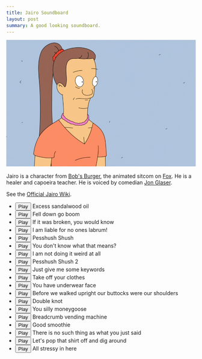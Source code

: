 ```yaml
---
title: Jairo Soundboard
layout: post
summary: A good looking soundboard.
---
```

<style type="text/css">
  .post-content img {
    max-width:100%;
    height:auto;
  }
	.post-content ul {
		list-style-type: none !important;
		padding: 0 !important;
		margin: 0 !important;
	}
	.post-content ul li {
		border: 1px solid rgba(0,0,0,0.25);
		border-radius: 4px !important;
		margin-bottom: 4px !important;
		padding: 4px !important;
	}
	.post-content button {
		padding:10px !important;
	}
</style>

<img src="/assets/jairo.png" />

Jairo is a character from [Bob's Burger](http://www.imdb.com/title/tt1561755/), the animated sitcom on [Fox](http://www.fox.com/bobs-burgers/). He is a healer and capoeira teacher. He is voiced by comedian [Jon Glaser](http://bobs-burgers.wikia.com/wiki/Jon_Glaser).

See the [Official Jairo Wiki](http://bobs-burgers.wikia.com/wiki/Jairo).

<ul>
	<li>
		<button id="b01" onclick="">Play</button> Excess sandalwood oil
	</li>
	<li>
		<button id="b02" onclick="">Play</button> Fell down go boom
	</li>
	<li>
		<button id="b03" onclick="">Play</button> If it was broken, you would know
	</li>
	<li>
		<button id="b04" onclick="">Play</button> I am liable for no ones labrum!
	</li>
	<li>
		<button id="b05" onclick="">Play</button> Pesshush Shush
	</li>
	<li>
		<button id="b06" onclick="">Play</button> You don't know what that means? 
	</li>
	<li>
		<button id="b07" onclick="">Play</button> I am not doing it weird at all 
	</li>
	<li>
		<button id="b08" onclick="">Play</button> Pesshush Shush 2
	</li>
	<li>
		<button id="b09" onclick="">Play</button> Just give me some keywords
	</li>
	<li>
		<button id="b17" onclick="">Play</button> Take off your clothes
	</li>
	<li>
		<button id="b19" onclick="">Play</button> You have underwear face
	</li>
	<li>
		<button id="b11" onclick="">Play</button> Before we walked upright our buttocks were our shoulders
	</li>
	<li>
		<button id="b12" onclick="">Play</button> Double knot
	</li>
	<li>
		<button id="b15" onclick="">Play</button> You silly moneygoose
	</li>
	<li>
		<button id="b10" onclick="">Play</button> Breadcrumb vending machine
	</li>
	<li>
		<button id="b13" onclick="">Play</button> Good smoothie
	</li>
	<li>
		<button id="b18" onclick="">Play</button> There is no such thing as what you just said
	</li>
	<li>
		<button id="b14" onclick="">Play</button> Let's pop that shirt off and dig around
	</li>
	<li>
		<button id="b16" onclick="">Play</button> All stressy in here
	</li>
</ul>

<!-- All JS -->
<script src="//ajax.googleapis.com/ajax/libs/jquery/1.11.2/jquery.min.js"></script>
<script src="/assets/scripts/jairo/ion.sound.js"></script>
<script src="/assets/scripts/jairo/post-sounds.js"></script>

